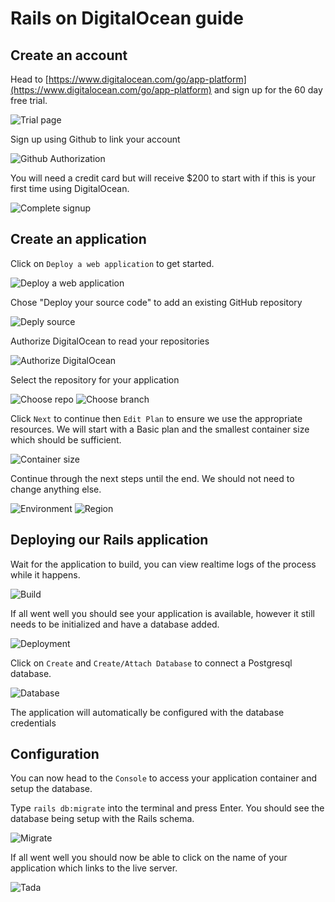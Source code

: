 Rails on DigitalOcean guide
============================

## Create an account

Head to [https://www.digitalocean.com/go/app-platform](https://www.digitalocean.com/go/app-platform) and sign up for the 60 day free trial.

![Trial page](images/1.png)

Sign up using Github to link your account

![Github Authorization](images/githuboauth.png)

You will need a credit card but will receive $200 to start with if this is your first time using DigitalOcean.

![Complete signup](images/2.png)

## Create an application

Click on `Deploy a web application` to get started. 

![Deploy a web application](images/create-app-1.png)

Chose "Deploy your source code" to add an existing GitHub repository

![Deply source](images/create-app-2.png)

Authorize DigitalOcean to read your repositories

![Authorize DigitalOcean](images/create-app-3.png)

Select the repository for your application

![Choose repo](images/create-app-4.png)
![Choose branch](images/create-app-5.png)

Click `Next` to continue then `Edit Plan` to ensure we use the appropriate resources. We will start with a Basic plan and the smallest container size which should be sufficient.

![Container size](images/create-app-7.png)

Continue through the next steps until the end. We should not need to change anything else. 

![Environment](images/create-app-8.png)
![Region](images/create-app-9.png)

## Deploying our Rails application

Wait for the application to build, you can view realtime logs of the process while it happens. 

![Build](images/building.png)

If all went well you should see your application is available, however it still needs to be initialized and have a database added.

![Deployment](images/deploy.png)

Click on `Create` and `Create/Attach Database` to connect a Postgresql database.

![Database](images/database.png)

The application will automatically be configured with the database credentials

## Configuration
You can now head to the `Console` to access your application container and setup the database.

Type `rails db:migrate` into the terminal and press Enter. You should see the database being setup with the Rails schema.

![Migrate](images/migrate.png)

If all went well you should now be able to click on the name of your application which links to the live server.

![Tada](images/fn.png)

